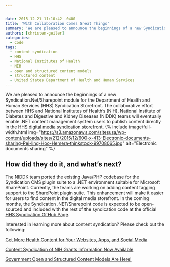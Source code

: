 ```yaml
---


date: 2015-12-21 11:10:42 -0400
title: 'With Collaboration Comes Great Things'
summary: 'We are pleased to announce the beginnings of a new Syndication.Net/Sharepoint module for the Department of Health and Human Services (HHS) Syndication Storefront. The collaborative effort between HHS and National Institutes of Health&amp;#8217;s (NIH), National Institute of Diabetes and Digestive and Kidney Diseases (NIDDK) teams will eventually enable .NET content management system users to publish'
authors: [christen-geiler]
categories:
  - Code
tags:
  - content syndication
  - HHS
  - National Institutes of Health
  - NIH
  - open and structured content models
  - structured content
  - United States Department of Health and Human Services
---
```


We are pleased to announce the beginnings of a new Syndication.Net/Sharepoint module for the Department of Health and Human Services (HHS) Syndication Storefront. The collaborative effort between HHS and National Institutes of Health&#8217;s (NIH), National Institute of Diabetes and Digestive and Kidney Diseases (NIDDK) teams will eventually enable .NET content management system users to publish content directly in the [HHS digital media syndication storefront](https://digitalmedia.hhs.gov). 
{% include image/full-width.html img="https://s3.amazonaws.com/sitesusa/wp-content/uploads/sites/212/2015/12/600-x-413-Electronic-documents-sharing-Pei-ling-Hoo-Hemera-thinkstock-99708065.jpg" alt="Electronic documents sharing" %} 

## How did they do it, and what’s next?

The NIDDK team ported the existing Java/PHP codebase for the Syndication CMS plugin suite to a .NET environment suitable for Microsoft SharePoint. Currently, the teams are working on adding content tagging support to the SharePoint plugin suite. This enhancement will make it easier for users to find content in the digital media storefront. In the coming months, the Syndication .NET/Sharepoint code is expected to be open-sourced and included with the rest of the syndication code at the official [HHS Syndication GitHub Page](https://github.com/HHS/syndication).

Interested in learning more about content syndication? Please check out the following:

[Get More Health Content for Your Websites, Apps, and Social Media](https://www.WHATEVER/2014/11/10/get-more-health-content-for-your-websites-apps-and-social-media/)

[Content Syndication of NIH Grants Information Now Available](https://www.WHATEVER/2015/07/02/content-syndication-of-nih-grants-information-now-available/)

[Government Open and Structured Content Models Are Here!](https://www.WHATEVER/2014/05/05/government-open-and-structured-content-models-are-here/)

&nbsp;